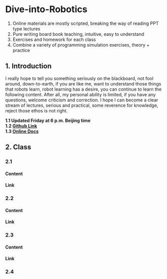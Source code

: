 # Dive-into-Robotics

1. Online materials are mostly scripted, breaking the way of reading PPT type lectures  
2. Pure writing board book teaching, intuitive, easy to understand  
3. Exercises and homework for each class  
4. Combine a variety of programming simulation exercises, theory + practice

## 1. Introduction
I really hope to tell you something seriously on the blackboard, not fool around, down-to-earth, if you are like me, want to understand those things that robots learn, robot learning has a desire, you can continue to learn the following content.
After all, my personal ability is limited, if you have any questions, welcome criticism and correction. I hope I can become a clear stream of lectures, serious and practical, some reverence for knowledge, reject those ethos is not right.

**1.1 Updated Friday at 6 p.m. Beijing time**  
**1.2 [Github Link](https://github.com/LIUHAITAO-CH/Dive-into-Robotics/)**  
**1.3 [Online Docs](https://kdocs.cn/l/cb9gYbJgQoYT/)**  

## 2. Class

### 2.1 
#### Content
#### Link

### 2.2
#### Content
#### Link

### 2.3 
#### Content
#### Link

### 2.4
